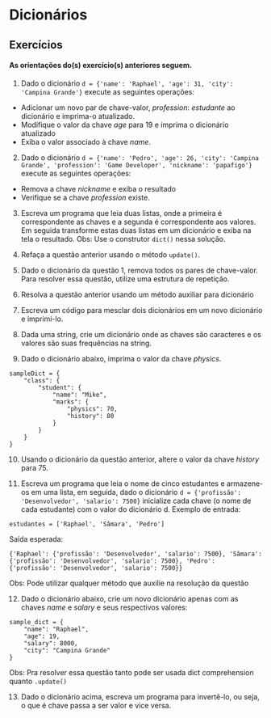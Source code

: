 # Dicionários

## Exercícios

#### As orientações do(s) exercício(s) anteriores seguem.

1. Dado o dicionário `d = {'name': 'Raphael', 'age': 31, 'city': 'Campina Grande'}` execute as seguintes operações:
  - Adicionar um novo par de chave-valor, *profession*: *estudante* ao dicionário e imprima-o atualizado.
  - Modifique o valor da chave *age* para 19 e imprima o dicionário atualizado
  - Exiba o valor associado à chave *name*.

2. Dado o dicionário `d = {'name': 'Pedro', 'age': 26, 'city': 'Campina Grande', 'profession': 'Game Developer', 'nickname': 'papafigo'}` execute as seguintes operações:
  - Remova a chave *nickname* e exiba o resultado
  - Verifique se a chave *profession* existe.

3. Escreva um programa que leia duas listas, onde a primeira é correspondente as chaves e a segunda é correspondente aos valores. Em seguida transforme estas duas listas em um dicionário e exiba na tela o resultado.
Obs: Use o construtor `dict()` nessa solução.

4. Refaça a questão anterior usando o método `update()`.

5. Dado o dicionário da questão 1, remova todos os pares de chave-valor. Para resolver essa questão, utilize uma estrutura de repetição.

6. Resolva a questão anterior usando um método auxiliar para dicionário

7. Escreva um código para mesclar dois dicionários em um novo dicionário e imprimi-lo.

8. Dada uma string, crie um dicionário onde as chaves são caracteres e os valores são suas frequências na string.

9. Dado o dicionário abaixo, imprima o valor da chave *physics*.
```
sampleDict = {
    "class": {
        "student": {
            "name": "Mike",
            "marks": {
                "physics": 70,
                "history": 80
            }
        }
    }
}
```

10. Usando o dicionário da questão anterior, altere o valor da chave *history* para 75.

11. Escreva um programa que leia o nome de cinco estudantes e armazene-os em uma lista, em seguida, dado o dicionário `d = {'profissão': 'Desenvolvedor', 'salario': 7500}` inicialize cada chave (o nome de cada estudante) com o valor do dicionário d.
Exemplo de entrada:
```
estudantes = ['Raphael', 'Sâmara', 'Pedro']
```

Saída esperada:
```
{'Raphael': {'profissão': 'Desenvolvedor', 'salario': 7500}, 'Sâmara': {'profissão': 'Desenvolvedor', 'salario': 7500}, 'Pedro': {'profissão': 'Desenvolvedor', 'salario': 7500}}
```
Obs: Pode utilizar qualquer método que auxilie na resolução da questão

12. Dado o dicionário abaixo, crie um novo dicionário apenas com as chaves *name* e *salary* e seus respectivos valores:
```
sample_dict = {
    "name": "Raphael",
    "age": 19,
    "salary": 8000,
    "city": "Campina Grande"
}
```
Obs: Pra resolver essa questão tanto pode ser usada dict comprehension quanto `.update()`

13. Dado o dicionário acima, escreva um programa para invertê-lo, ou seja, o que é chave passa a ser valor e vice versa.
